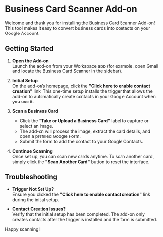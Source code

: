 # Business Card Scanner Add-on

Welcome and thank you for installing the Business Card Scanner Add-on! This tool makes it easy to convert business cards into contacts on your Google Account.

## Getting Started

1. **Open the Add-on**  
   Launch the add-on from your Workspace app (for example, open Gmail and locate the Business Card Scanner in the sidebar).

2. **Initial Setup**  
   On the add-on’s homepage, click the **"Click here to enable contact creation"** link. This one-time setup installs the trigger that allows the add-on to automatically create contacts in your Google Account when you use it.

3. **Scan a Business Card**  
   - Click the **"Take or Upload a Business Card"** label to capture or select an image.
   - The add-on will process the image, extract the card details, and open a prefilled Google Form.
   - Submit the form to add the contact to your Google Contacts.

4. **Continue Scanning**  
   Once set up, you can scan new cards anytime. To scan another card, simply click the **"Scan Another Card"** button to reset the interface.

## Troubleshooting

- **Trigger Not Set Up?**  
  Ensure you clicked the **"Click here to enable contact creation"** link during the initial setup.

- **Contact Creation Issues?**  
  Verify that the initial setup has been completed. The add-on only creates contacts after the trigger is installed and the form is submitted.


Happy scanning!
